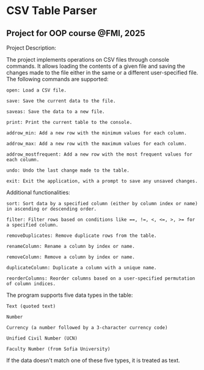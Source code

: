 # CSV Table Parser
## Project for OOP course @FMI, 2025
Project Description:

The project implements operations on CSV files through console commands. It allows loading the contents of a given file and saving the changes made to the file either in the same or a different user-specified file. The following commands are supported:

    open: Load a CSV file.

    save: Save the current data to the file.

    saveas: Save the data to a new file.

    print: Print the current table to the console.

    addrow_min: Add a new row with the minimum values for each column.

    addrow_max: Add a new row with the maximum values for each column.

    addrow_mostfrequent: Add a new row with the most frequent values for each column.

    undo: Undo the last change made to the table.

    exit: Exit the application, with a prompt to save any unsaved changes.

Additional functionalities:

    sort: Sort data by a specified column (either by column index or name) in ascending or descending order.

    filter: Filter rows based on conditions like ==, !=, <, <=, >, >= for a specified column.

    removeDuplicates: Remove duplicate rows from the table.

    renameColumn: Rename a column by index or name.

    removeColumn: Remove a column by index or name.

    duplicateColumn: Duplicate a column with a unique name.

    reorderColumns: Reorder columns based on a user-specified permutation of column indices.

The program supports five data types in the table:

    Text (quoted text)

    Number

    Currency (a number followed by a 3-character currency code)

    Unified Civil Number (UCN)

    Faculty Number (from Sofia University)

If the data doesn't match one of these five types, it is treated as text.



